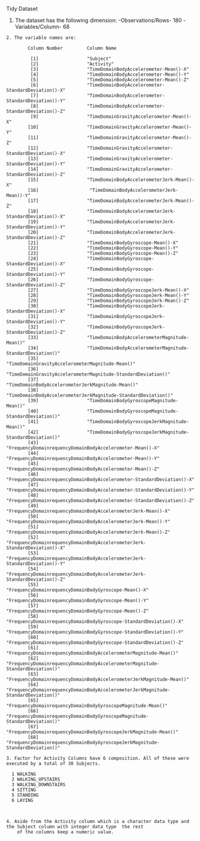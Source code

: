 Tidy Dataset

  1. The dataset has the following dimension:
            -Observations/Rows- 180
            -Variables/Column-  68
    
    2. The variable names are:

            Column Number         Column Name

             [1]                  "Subject"                                                                        
             [2]                  "Activity"                                                                       
             [3]                  "TimeDomainBodyAccelerometer-Mean()-X"                                           
             [4]                  "TimeDomainBodyAccelerometer-Mean()-Y"                                           
             [5]                  "TimeDomainBodyAccelerometer-Mean()-Z"                                           
             [6]                  "TimeDomainBodyAccelerometer-StandardDeviation()-X"                              
             [7]                  "TimeDomainBodyAccelerometer-StandardDeviation()-Y"                              
             [8]                  "TimeDomainBodyAccelerometer-StandardDeviation()-Z"                              
             [9]                  "TimeDomainGravityAccelerometer-Mean()-X"                                        
            [10]                  "TimeDomainGravityAccelerometer-Mean()-Y"                                        
            [11]                  "TimeDomainGravityAccelerometer-Mean()-Z"                                        
            [12]                  "TimeDomainGravityAccelerometer-StandardDeviation()-X"                           
            [13]                  "TimeDomainGravityAccelerometer-StandardDeviation()-Y"                           
            [14]                  "TimeDomainGravityAccelerometer-StandardDeviation()-Z"                           
            [15]                  "TimeDomainBodyAccelerometerJerk-Mean()-X"                                       
            [16]                   "TimeDomainBodyAccelerometerJerk-Mean()-Y"                                       
            [17]                  "TimeDomainBodyAccelerometerJerk-Mean()-Z"                                       
            [18]                  "TimeDomainBodyAccelerometerJerk-StandardDeviation()-X"                          
            [19]                  "TimeDomainBodyAccelerometerJerk-StandardDeviation()-Y"                          
            [20]                  "TimeDomainBodyAccelerometerJerk-StandardDeviation()-Z"                          
            [21]                  "TimeDomainBodyGyroscope-Mean()-X"                                               
            [22]                  "TimeDomainBodyGyroscope-Mean()-Y"                                               
            [23]                  "TimeDomainBodyGyroscope-Mean()-Z"                                               
            [24]                  "TimeDomainBodyGyroscope-StandardDeviation()-X"                                  
            [25]                  "TimeDomainBodyGyroscope-StandardDeviation()-Y"                                  
            [26]                  "TimeDomainBodyGyroscope-StandardDeviation()-Z"                                  
            [27]                  "TimeDomainBodyGyroscopeJerk-Mean()-X"                                           
            [28]                  "TimeDomainBodyGyroscopeJerk-Mean()-Y"                                           
            [29]                  "TimeDomainBodyGyroscopeJerk-Mean()-Z"                                           
            [30]                  "TimeDomainBodyGyroscopeJerk-StandardDeviation()-X"                              
            [31]                  "TimeDomainBodyGyroscopeJerk-StandardDeviation()-Y"                              
            [32]                  "TimeDomainBodyGyroscopeJerk-StandardDeviation()-Z"                              
            [33]                  "TimeDomainBodyAccelerometerMagnitude-Mean()"                                    
            [34]                  "TimeDomainBodyAccelerometerMagnitude-StandardDeviation()"                       
            [35]                  "TimeDomainGravityAccelerometerMagnitude-Mean()"                                 
            [36]                  "TimeDomainGravityAccelerometerMagnitude-StandardDeviation()"                    
            [37]                  "TimeDomainBodyAccelerometerJerkMagnitude-Mean()"                                
            [38]                  "TimeDomainBodyAccelerometerJerkMagnitude-StandardDeviation()"                   
            [39]                  "TimeDomainBodyGyroscopeMagnitude-Mean()"                                        
            [40]                  "TimeDomainBodyGyroscopeMagnitude-StandardDeviation()"                           
            [41]                  "TimeDomainBodyGyroscopeJerkMagnitude-Mean()"                                    
            [42]                  "TimeDomainBodyGyroscopeJerkMagnitude-StandardDeviation()"                       
            [43]                  "FrequencyDomainrequencyDomainBodyAccelerometer-Mean()-X"                        
            [44]                  "FrequencyDomainrequencyDomainBodyAccelerometer-Mean()-Y"                        
            [45]                  "FrequencyDomainrequencyDomainBodyAccelerometer-Mean()-Z"                        
            [46]                  "FrequencyDomainrequencyDomainBodyAccelerometer-StandardDeviation()-X"           
            [47]                  "FrequencyDomainrequencyDomainBodyAccelerometer-StandardDeviation()-Y"           
            [48]                  "FrequencyDomainrequencyDomainBodyAccelerometer-StandardDeviation()-Z"           
            [49]                  "FrequencyDomainrequencyDomainBodyAccelerometerJerk-Mean()-X"                    
            [50]                  "FrequencyDomainrequencyDomainBodyAccelerometerJerk-Mean()-Y"                    
            [51]                  "FrequencyDomainrequencyDomainBodyAccelerometerJerk-Mean()-Z"                    
            [52]                  "FrequencyDomainrequencyDomainBodyAccelerometerJerk-StandardDeviation()-X"       
            [53]                  "FrequencyDomainrequencyDomainBodyAccelerometerJerk-StandardDeviation()-Y"       
            [54]                  "FrequencyDomainrequencyDomainBodyAccelerometerJerk-StandardDeviation()-Z"       
            [55]                  "FrequencyDomainrequencyDomainBodyGyroscope-Mean()-X"                            
            [56]                  "FrequencyDomainrequencyDomainBodyGyroscope-Mean()-Y"                            
            [57]                  "FrequencyDomainrequencyDomainBodyGyroscope-Mean()-Z"                            
            [58]                  "FrequencyDomainrequencyDomainBodyGyroscope-StandardDeviation()-X"               
            [59]                  "FrequencyDomainrequencyDomainBodyGyroscope-StandardDeviation()-Y"               
            [60]                  "FrequencyDomainrequencyDomainBodyGyroscope-StandardDeviation()-Z"               
            [61]                  "FrequencyDomainrequencyDomainBodyAccelerometerMagnitude-Mean()"                 
            [62]                  "FrequencyDomainrequencyDomainBodyAccelerometerMagnitude-StandardDeviation()"    
            [63]                  "FrequencyDomainrequencyDomainBodyAccelerometerJerkMagnitude-Mean()"             
            [64]                  "FrequencyDomainrequencyDomainBodyAccelerometerJerkMagnitude-StandardDeviation()"
            [65]                  "FrequencyDomainrequencyDomainBodyGyroscopeMagnitude-Mean()"                     
            [66]                  "FrequencyDomainrequencyDomainBodyGyroscopeMagnitude-StandardDeviation()"        
            [67]                  "FrequencyDomainrequencyDomainBodyGyroscopeJerkMagnitude-Mean()"                 
            [68]                  "FrequencyDomainrequencyDomainBodyGyroscopeJerkMagnitude-StandardDeviation()"  

    3. Factor for Activity Columns have 6 composition. All of these were executed by a total of 30 Subjects.

      1 WALKING
      2 WALKING_UPSTAIRS
      3 WALKING_DOWNSTAIRS
      4 SITTING
      5 STANDING
      6 LAYING



    4. Aside from the Activity column which is a character data type and the Subject column with integer data type  the rest 
        of the columns keep a numeric value.



